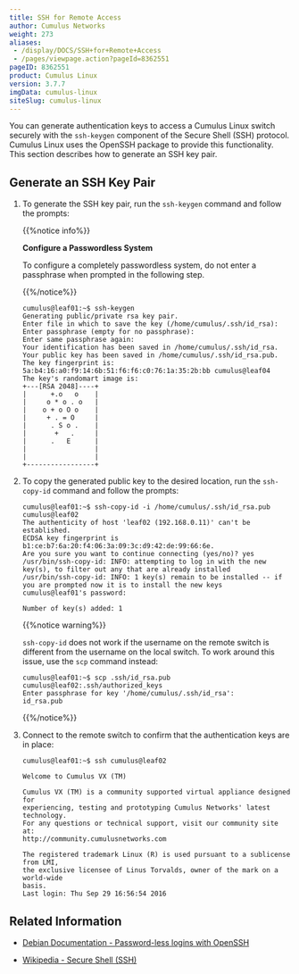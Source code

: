 ```yaml
---
title: SSH for Remote Access
author: Cumulus Networks
weight: 273
aliases:
 - /display/DOCS/SSH+for+Remote+Access
 - /pages/viewpage.action?pageId=8362551
pageID: 8362551
product: Cumulus Linux
version: 3.7.7
imgData: cumulus-linux
siteSlug: cumulus-linux
---
```

You can generate authentication keys to access a Cumulus Linux switch
securely with the `ssh-keygen` component of the Secure Shell (SSH)
protocol. Cumulus Linux uses the OpenSSH package to provide this
functionality. This section describes how to generate an SSH key pair.

## <span>Generate an SSH Key Pair</span>

1.  To generate the SSH key pair, run the `ssh-keygen` command and
    follow the prompts:
    
    {{%notice info%}}
    
    **Configure a Passwordless System**
    
    To configure a completely passwordless system, do not enter a
    passphrase when prompted in the following step.
    
    {{%/notice%}}
    
        cumulus@leaf01:~$ ssh-keygen
        Generating public/private rsa key pair.
        Enter file in which to save the key (/home/cumulus/.ssh/id_rsa): 
        Enter passphrase (empty for no passphrase): 
        Enter same passphrase again: 
        Your identification has been saved in /home/cumulus/.ssh/id_rsa.
        Your public key has been saved in /home/cumulus/.ssh/id_rsa.pub.
        The key fingerprint is:
        5a:b4:16:a0:f9:14:6b:51:f6:f6:c0:76:1a:35:2b:bb cumulus@leaf04
        The key's randomart image is:
        +---[RSA 2048]----+
        |      +.o   o    |
        |     o * o . o   |
        |    o + o O o    |
        |     + . = O     |
        |      . S o .    |
        |       +   .     |
        |      .   E      |
        |                 |
        |                 |
        +-----------------+

2.  To copy the generated public key to the desired location, run the
    `ssh-copy-id` command and follow the prompts:
    
        cumulus@leaf01:~$ ssh-copy-id -i /home/cumulus/.ssh/id_rsa.pub cumulus@leaf02
        The authenticity of host 'leaf02 (192.168.0.11)' can't be established.
        ECDSA key fingerprint is b1:ce:b7:6a:20:f4:06:3a:09:3c:d9:42:de:99:66:6e.
        Are you sure you want to continue connecting (yes/no)? yes
        /usr/bin/ssh-copy-id: INFO: attempting to log in with the new key(s), to filter out any that are already installed
        /usr/bin/ssh-copy-id: INFO: 1 key(s) remain to be installed -- if you are prompted now it is to install the new keys
        cumulus@leaf01's password:
         
        Number of key(s) added: 1
    
    {{%notice warning%}}
    
    `ssh-copy-id` does not work if the username on the remote switch is
    different from the username on the local switch. To work around this
    issue, use the `scp` command instead:
    
        cumulus@leaf01:~$ scp .ssh/id_rsa.pub cumulus@leaf02:.ssh/authorized_keys
        Enter passphrase for key '/home/cumulus/.ssh/id_rsa':
        id_rsa.pub
    
    {{%/notice%}}

3.  Connect to the remote switch to confirm that the authentication keys
    are in place:
    
        cumulus@leaf01:~$ ssh cumulus@leaf02
         
        Welcome to Cumulus VX (TM)
         
        Cumulus VX (TM) is a community supported virtual appliance designed for
        experiencing, testing and prototyping Cumulus Networks' latest technology.
        For any questions or technical support, visit our community site at:
        http://community.cumulusnetworks.com
         
        The registered trademark Linux (R) is used pursuant to a sublicense from LMI,
        the exclusive licensee of Linus Torvalds, owner of the mark on a world-wide
        basis.
        Last login: Thu Sep 29 16:56:54 2016

## <span>Related Information</span>

  - [Debian Documentation - Password-less logins with
    OpenSSH](https://debian-administration.org/article/152/Password-less_logins_with_OpenSSH)

  - [Wikipedia - Secure Shell
    (SSH)](http://en.wikipedia.org/wiki/Secure_Shell)
